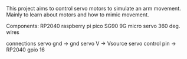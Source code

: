 This project aims to control servo motors to simulate an arm movement. Mainly to learn about motors and how to mimic movement.

Components:
RP2040 raspberry pi pico
SG90 9G micro servo 360 deg.
wires

connections
servo gnd -> gnd
servo V -> Vsource
servo control pin -> RP2040 gpio 16